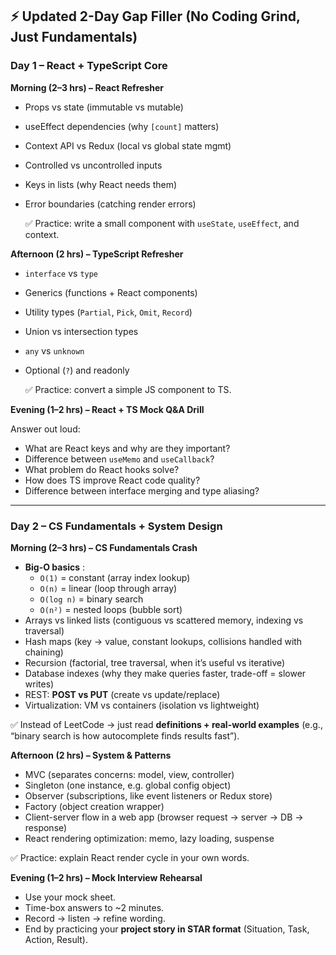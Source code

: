 ## ⚡ Updated 2-Day Gap Filler (No Coding Grind, Just Fundamentals)

### **Day 1 – React + TypeScript Core**

**Morning (2–3 hrs) – React Refresher**

* Props vs state (immutable vs mutable)
* useEffect dependencies (why `[count]` matters)
* Context API vs Redux (local vs global state mgmt)
* Controlled vs uncontrolled inputs
* Keys in lists (why React needs them)
* Error boundaries (catching render errors)

  ✅ Practice: write a small component with `useState`, `useEffect`, and context.

**Afternoon (2 hrs) – TypeScript Refresher**

* `interface` vs `type`
* Generics (functions + React components)
* Utility types (`Partial`, `Pick`, `Omit`, `Record`)
* Union vs intersection types
* `any` vs `unknown`
* Optional (`?`) and readonly

  ✅ Practice: convert a simple JS component to TS.

**Evening (1–2 hrs) – React + TS Mock Q&A Drill**

Answer out loud:

* What are React keys and why are they important?
* Difference between `useMemo` and `useCallback`?
* What problem do React hooks solve?
* How does TS improve React code quality?
* Difference between interface merging and type aliasing?

---

### **Day 2 – CS Fundamentals + System Design**

**Morning (2–3 hrs) – CS Fundamentals Crash**

* **Big-O basics** :
  * `O(1)` = constant (array index lookup)
  * `O(n)` = linear (loop through array)
  * `O(log n)` = binary search
  * `O(n²)` = nested loops (bubble sort)
* Arrays vs linked lists (contiguous vs scattered memory, indexing vs traversal)
* Hash maps (key → value, constant lookups, collisions handled with chaining)
* Recursion (factorial, tree traversal, when it’s useful vs iterative)
* Database indexes (why they make queries faster, trade-off = slower writes)
* REST: **POST vs PUT** (create vs update/replace)
* Virtualization: VM vs containers (isolation vs lightweight)

✅ Instead of LeetCode → just read **definitions + real-world examples** (e.g., “binary search is how autocomplete finds results fast”).

**Afternoon (2 hrs) – System & Patterns**

* MVC (separates concerns: model, view, controller)
* Singleton (one instance, e.g. global config object)
* Observer (subscriptions, like event listeners or Redux store)
* Factory (object creation wrapper)
* Client-server flow in a web app (browser request → server → DB → response)
* React rendering optimization: memo, lazy loading, suspense

✅ Practice: explain React render cycle in your own words.

**Evening (1–2 hrs) – Mock Interview Rehearsal**

* Use your mock sheet.
* Time-box answers to ~2 minutes.
* Record → listen → refine wording.
* End by practicing your **project story in STAR format** (Situation, Task, Action, Result).
